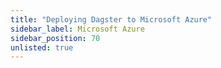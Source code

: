 ```yaml
---
title: "Deploying Dagster to Microsoft Azure"
sidebar_label: Microsoft Azure
sidebar_position: 70
unlisted: true
---
```

